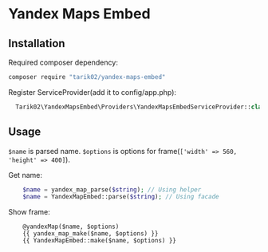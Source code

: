 # Yandex Maps Embed

## Installation

Required composer dependency:
```bash
composer require "tarik02/yandex-maps-embed"
```

Register ServiceProvider(add it to config/app.php):
```php
  Tarik02\YandexMapsEmbed\Providers\YandexMapsEmbedServiceProvider::class,
```


## Usage
`$name` is parsed name.
`$options` is options for frame(`['width' => 560, 'height' => 400]`).

Get name:
```php
	$name = yandex_map_parse($string); // Using helper
	$name = YandexMapEmbed::parse($string); // Using facade
```

Show frame:
```blade
	@yandexMap($name, $options)
	{{ yandex_map_make($name, $options) }}
	{{ YandexMapEmbed::make($name, $options) }}
```

